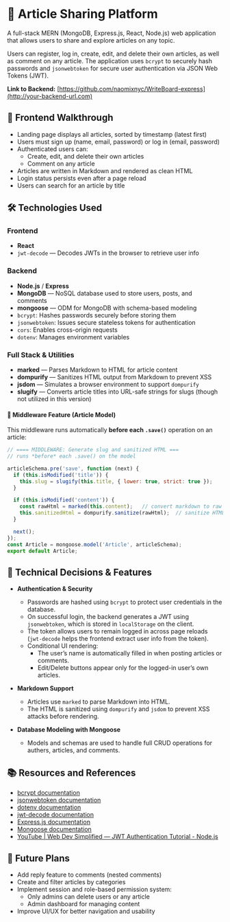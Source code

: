 # 📰 Article Sharing Platform

A full-stack MERN (MongoDB, Express.js, React, Node.js) web application that allows users to share and explore articles on any topic.

Users can register, log in, create, edit, and delete their own articles, as well as comment on any article. The application uses `bcrypt` to securely hash passwords and `jsonwebtoken` for secure user authentication via JSON Web Tokens (JWT).


**Link to Backend:** [https://github.com/naomixnyc/WriteBoard-express](http://your-backend-url.com)



## 👤 Frontend Walkthrough

- Landing page displays all articles, sorted by timestamp (latest first)
- Users must sign up (name, email, password) or log in (email, password)
- Authenticated users can:
  - Create, edit, and delete their own articles
  - Comment on any article
- Articles are written in Markdown and rendered as clean HTML
- Login status persists even after a page reload
- Users can search for an article by title



## 🛠 Technologies Used

### **Frontend**
- **React**
- `jwt-decode` — Decodes JWTs in the browser to retrieve user info

### **Backend**
- **Node.js** / **Express**
- **MongoDB** — NoSQL database used to store users, posts, and comments
- **mongoose** — ODM for MongoDB with schema-based modeling
- `bcrypt`: Hashes passwords securely before storing them
- `jsonwebtoken`: Issues secure stateless tokens for authentication
- `cors`: Enables cross-origin requests
- `dotenv`: Manages environment variables

### Full Stack & Utilities
- **marked** — Parses Markdown to HTML for article content
- **dompurify** — Sanitizes HTML output from Markdown to prevent XSS
- **jsdom** — Simulates a browser environment to support `dompurify`
- **slugify** — Converts article titles into URL-safe strings for slugs (though not utilized in this version)


#### 🧩 Middleware Feature (Article Model)
This middleware runs automatically **before each `.save()`** operation on an article:


```js
// ==== MIDDLEWARE: Generate slug and sanitized HTML ===
// runs *before* each .save() on the model

articleSchema.pre('save', function (next) { 
  if (this.isModified('title')) {
    this.slug = slugify(this.title, { lower: true, strict: true });  
  }

  if (this.isModified('content')) {
    const rawHtml = marked(this.content);   // convert markdown to raw HTML
    this.sanitizedHtml = dompurify.sanitize(rawHtml);  // sanitize HTML output
  }

  next();
});
const Article = mongoose.model('Article', articleSchema);
export default Article;
```

## 🧠 Technical Decisions & Features

- **Authentication & Security**
  - Passwords are hashed using `bcrypt` to protect user credentials in the database.
  - On successful login, the backend generates a JWT using `jsonwebtoken`, which is stored in `localStorage` on the client.
  - The token allows users to remain logged in across page reloads (`jwt-decode` helps the frontend extract user info from the token).
  - Conditional UI rendering:
    - The user’s name is automatically filled in when posting articles or comments.
    - Edit/Delete buttons appear only for the logged-in user’s own articles.

- **Markdown Support**
  - Articles use `marked` to parse Markdown into HTML.
  - The HTML is sanitized using `dompurify` and `jsdom` to prevent XSS attacks before rendering.

- **Database Modeling with Mongoose**
  - Models and schemas are used to handle full CRUD operations for authers, articles, and comments.



## 📚 Resources and References

- [bcrypt documentation](https://www.npmjs.com/package/bcrypt)
- [jsonwebtoken documentation](https://www.npmjs.com/package/jsonwebtoken)
- [dotenv documentation](https://www.npmjs.com/package/dotenv)
- [jwt-decode documentation](https://www.npmjs.com/package/jwt-decode)
- [Express.js documentation](https://expressjs.com/)
- [Mongoose documentation](https://mongoosejs.com/)
- [YouTube | Web Dev Simplified — JWT Authentication Tutorial - Node.js](https://www.youtube.com/watch?v=mbsmsi7l3r4)



## 🔮 Future Plans

- Add reply feature to comments (nested comments)
- Create and filter articles by categories
- Implement session and role-based permission system:
  - Only admins can delete users or any article
  - Admin dashboard for managing content
- Improve UI/UX for better navigation and usability